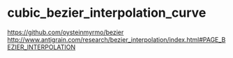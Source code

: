 # cubic_bezier_interpolation_curve
https://github.com/oysteinmyrmo/bezier
http://www.antigrain.com/research/bezier_interpolation/index.html#PAGE_BEZIER_INTERPOLATION
